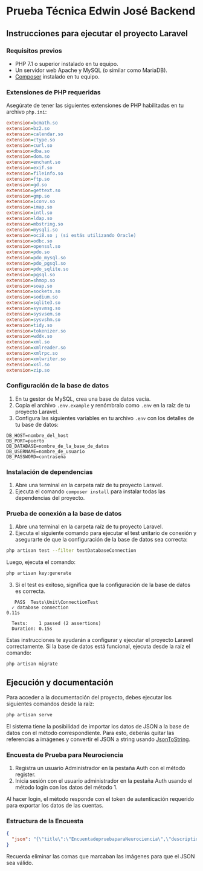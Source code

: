 # Prueba Técnica Edwin José Backend

## Instrucciones para ejecutar el proyecto Laravel

### Requisitos previos
- PHP 7.1 o superior instalado en tu equipo.
- Un servidor web Apache y MySQL (o similar como MariaDB).
- [Composer](https://getcomposer.org/) instalado en tu equipo.

### Extensiones de PHP requeridas
Asegúrate de tener las siguientes extensiones de PHP habilitadas en tu archivo `php.ini`:

```ini
extension=bcmath.so
extension=bz2.so
extension=calendar.so
extension=ctype.so
extension=curl.so
extension=dba.so
extension=dom.so
extension=enchant.so
extension=exif.so
extension=fileinfo.so
extension=ftp.so
extension=gd.so
extension=gettext.so
extension=gmp.so
extension=iconv.so
extension=imap.so
extension=intl.so
extension=ldap.so
extension=mbstring.so
extension=mysqli.so
extension=oci8.so ; (si estás utilizando Oracle)
extension=odbc.so
extension=openssl.so
extension=pdo.so
extension=pdo_mysql.so
extension=pdo_pgsql.so
extension=pdo_sqlite.so
extension=pgsql.so
extension=shmop.so
extension=soap.so
extension=sockets.so
extension=sodium.so
extension=sqlite3.so
extension=sysvmsg.so
extension=sysvsem.so
extension=sysvshm.so
extension=tidy.so
extension=tokenizer.so
extension=wddx.so
extension=xml.so
extension=xmlreader.so
extension=xmlrpc.so
extension=xmlwriter.so
extension=xsl.so
extension=zip.so
```

### Configuración de la base de datos
1. En tu gestor de MySQL, crea una base de datos vacía.
2. Copia el archivo `.env.example` y renómbralo como `.env` en la raíz de tu proyecto Laravel.
3. Configura las siguientes variables en tu archivo `.env` con los detalles de tu base de datos:

```env
DB_HOST=nombre_del_host
DB_PORT=puerto
DB_DATABASE=nombre_de_la_base_de_datos
DB_USERNAME=nombre_de_usuario
DB_PASSWORD=contraseña
```

### Instalación de dependencias
1. Abre una terminal en la carpeta raíz de tu proyecto Laravel.
2. Ejecuta el comando `composer install` para instalar todas las dependencias del proyecto.

### Prueba de conexión a la base de datos
1. Abre una terminal en la carpeta raíz de tu proyecto Laravel.
2. Ejecuta el siguiente comando para ejecutar el test unitario de conexión y asegurarte de que la configuración de la base de datos sea correcta:

```bash
php artisan test --filter testDatabaseConnection
```

Luego, ejecuta el comando:

```bash
php artisan key:generate
```

3. Si el test es exitoso, significa que la configuración de la base de datos es correcta.

```plaintext
   PASS  Tests\Unit\ConnectionTest
  ✓ database connection                                                                                                                    0.11s  

  Tests:    1 passed (2 assertions)
  Duration: 0.15s
```

Estas instrucciones te ayudarán a configurar y ejecutar el proyecto Laravel correctamente. Si la base de datos está funcional, ejecuta desde la raíz el comando:

```bash
php artisan migrate
```

## Ejecución y documentación

Para acceder a la documentación del proyecto, debes ejecutar los siguientes comandos desde la raíz:

```bash
php artisan serve
```

El sistema tiene la posibilidad de importar los datos de JSON a la base de datos con el método correspondiente. Para esto, deberás quitar las referencias a imágenes y convertir el JSON a string usando [JsonToString](https://jsontostring.com/).

### Encuesta de Prueba para Neurociencia

1. Registra un usuario Administrador en la pestaña Auth con el método register.
2. Inicia sesión con el usuario administrador en la pestaña Auth usando el método login con los datos del método 1.

Al hacer login, el método responde con el token de autenticación requerido para exportar los datos de las cuentas.

### Estructura de la Encuesta

```json
{
  "json": "{\"title\":\"EncuentadepruebaparaNeurociencia\",\"description\":\"Encuestadepruebaweb\",\"logoPosition\":\"right\",\"pages\":[{\"name\":\"page1\",\"elements\":[{\"type\":\"text\",\"name\":\"question1\",\"title\":\"Mail\",\"isRequired\":true,\"inputType\":\"email\"}],\"title\":\"Email\"},{\"name\":\"page2\",\"elements\":[{\"type\":\"dropdown\",\"name\":\"question2\",\"title\":\"Indicatugénero\",\"isRequired\":true,\"choices\":[{\"value\":\"Item1\",\"text\":\"Hombre\"},{\"value\":\"Item2\",\"text\":\"Mujer\"},{\"value\":\"Item3\",\"text\":\"No-binario\"},{\"value\":\"Item4\",\"text\":\"Prefieronocontestar\"}]}],\"title\":\"Genero\"},{\"name\":\"page3\",\"elements\":[{\"type\":\"text\",\"name\":\"question3\",\"title\":\"Fechadenacimineto\",\"isRequired\":true,\"inputType\":\"datetime-local\"}],\"title\":\"Edad\"},{\"name\":\"page4\",\"elements\":[{\"type\":\"image\",\"name\":\"question5\",\"imageFit\":\"cover\",\"imageHeight\":\"auto\",\"imageWidth\":\"100%\"},{\"type\":\"imagepicker\",\"name\":\"question4\",\"title\":\"Queprefieres?\",\"isRequired\":true,\"choices\":[{\"value\":\"Image1\"},{\"value\":\"Image2\"}],\"imageFit\":\"cover\"}],\"title\":\"Preferencia\"}]}"
}
```

Recuerda eliminar las comas que marcaban las imágenes para que el JSON sea válido.